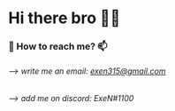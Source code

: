 # <h1>Hi there bro 🙋‍♂️

### 📌 How to reach me? 📫
  
###### --> write me an email: exen315@gmail.com
  
###### --> add me on discord: ExeN#1100


<!--
**ExeN93/ExeN93** is a ✨ _special_ ✨ repository because its `README.md` (this file) appears on your GitHub profile.

Here are some ideas to get you started:

- 🔭 I’m currently working on ...
- 🌱 I’m currently learning ...
- 👯 I’m looking to collaborate on ...
- 🤔 I’m looking for help with ...
- 💬 Ask me about ...
- 📫 How to reach me: ...
- 😄 Pronouns: ...
- ⚡ Fun fact: ...
-->
